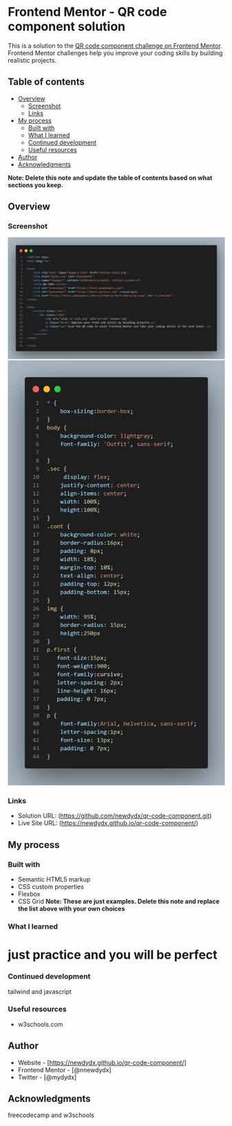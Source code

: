 # Frontend Mentor - QR code component solution

This is a solution to the [QR code component challenge on Frontend Mentor](https://www.frontendmentor.io/challenges/qr-code-component-iux_sIO_H). Frontend Mentor challenges help you improve your coding skills by building realistic projects. 

## Table of contents

- [Overview](#overview)
  - [Screenshot](#screenshot)
  - [Links](#links)
- [My process](#my-process)
  - [Built with](#built-with)
  - [What I learned](#what-i-learned)
  - [Continued development](#continued-development)
  - [Useful resources](#useful-resources)
- [Author](#author)
- [Acknowledgments](#acknowledgments)

**Note: Delete this note and update the table of contents based on what sections you keep.**

## Overview

### Screenshot

![](/code.png)
![](/code2.png)


### Links

- Solution URL: (https://github.com/newdydx/qr-code-component.git)
- Live Site URL: (https://newdydx.github.io/qr-code-component/)

## My process

### Built with

- Semantic HTML5 markup
- CSS custom properties
- Flexbox
- CSS Grid
**Note: These are just examples. Delete this note and replace the list above with your own choices**

### What I learned


<h1>just practice and you will be perfect</h1>



### Continued development

tailwind and javascript



### Useful resources

- w3schools.com
## Author

- Website - [https://newdydx.github.io/qr-code-component/]
- Frontend Mentor - [@nnewdydx]
- Twitter - [@mydydx]



## Acknowledgments

freecodecamp and w3schools